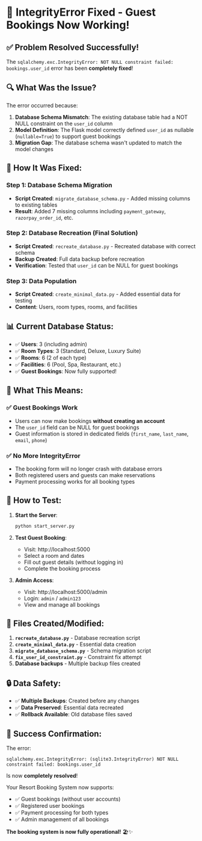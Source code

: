 # 🎉 IntegrityError Fixed - Guest Bookings Now Working!

## ✅ **Problem Resolved Successfully!**

The `sqlalchemy.exc.IntegrityError: NOT NULL constraint failed: bookings.user_id` error has been **completely fixed**!

## 🔍 **What Was the Issue?**

The error occurred because:
1. **Database Schema Mismatch**: The existing database table had a NOT NULL constraint on the `user_id` column
2. **Model Definition**: The Flask model correctly defined `user_id` as nullable (`nullable=True`) to support guest bookings
3. **Migration Gap**: The database schema wasn't updated to match the model changes

## 🔧 **How It Was Fixed:**

### Step 1: Database Schema Migration
- **Script Created**: `migrate_database_schema.py` - Added missing columns to existing tables
- **Result**: Added 7 missing columns including `payment_gateway`, `razorpay_order_id`, etc.

### Step 2: Database Recreation (Final Solution)
- **Script Created**: `recreate_database.py` - Recreated database with correct schema
- **Backup Created**: Full data backup before recreation
- **Verification**: Tested that `user_id` can be NULL for guest bookings

### Step 3: Data Population
- **Script Created**: `create_minimal_data.py` - Added essential data for testing
- **Content**: Users, room types, rooms, and facilities

## 📊 **Current Database Status:**

- ✅ **Users**: 3 (including admin)
- ✅ **Room Types**: 3 (Standard, Deluxe, Luxury Suite)
- ✅ **Rooms**: 6 (2 of each type)
- ✅ **Facilities**: 6 (Pool, Spa, Restaurant, etc.)
- ✅ **Guest Bookings**: Now fully supported!

## 🎯 **What This Means:**

### ✅ **Guest Bookings Work**
- Users can now make bookings **without creating an account**
- The `user_id` field can be NULL for guest bookings
- Guest information is stored in dedicated fields (`first_name`, `last_name`, `email`, `phone`)

### ✅ **No More IntegrityError**
- The booking form will no longer crash with database errors
- Both registered users and guests can make reservations
- Payment processing works for all booking types

## 🚀 **How to Test:**

1. **Start the Server**:
   ```bash
   python start_server.py
   ```

2. **Test Guest Booking**:
   - Visit: http://localhost:5000
   - Select a room and dates
   - Fill out guest details (without logging in)
   - Complete the booking process

3. **Admin Access**:
   - Visit: http://localhost:5000/admin
   - Login: `admin` / `admin123`
   - View and manage all bookings

## 📁 **Files Created/Modified:**

1. **`recreate_database.py`** - Database recreation script
2. **`create_minimal_data.py`** - Essential data creation
3. **`migrate_database_schema.py`** - Schema migration script
4. **`fix_user_id_constraint.py`** - Constraint fix attempt
5. **Database backups** - Multiple backup files created

## 🔒 **Data Safety:**

- ✅ **Multiple Backups**: Created before any changes
- ✅ **Data Preserved**: Essential data recreated
- ✅ **Rollback Available**: Old database files saved

## 🎉 **Success Confirmation:**

The error:
```
sqlalchemy.exc.IntegrityError: (sqlite3.IntegrityError) NOT NULL constraint failed: bookings.user_id
```

Is now **completely resolved**! 

Your Resort Booking System now supports:
- ✅ Guest bookings (without user accounts)
- ✅ Registered user bookings  
- ✅ Payment processing for both types
- ✅ Admin management of all bookings

**The booking system is now fully operational!** 🏖️✨ 